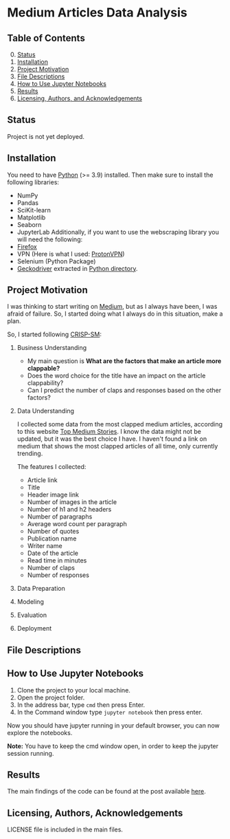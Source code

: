 # Medium Articles Data Analysis

## Table of Contents

0. [Status](#status)
1. [Installation](#installation)
2. [Project Motivation](#motivation)
3. [File Descriptions](#files)
4. [How to Use Jupyter Notebooks](#HowToUse)
5. [Results](#results)
6. [Licensing, Authors, and Acknowledgements](#licensing)

## Status <a name="status"></a>

Project is not yet deployed.

## Installation <a name="installation"></a>

You need to have [Python](https://www.python.org/downloads/) (>= 3.9) installed.
Then make sure to install the following libraries:
* NumPy
* Pandas
* SciKit-learn
* Matplotlib
* Seaborn
* JupyterLab
Additionally, if you want to use the webscraping library you will need the following:
* [Firefox](https://www.mozilla.org/en-US/firefox/new/)
* VPN (Here is what I used: [ProtonVPN](https://protonvpn.com/download))
* Selenium (Python Package)
* [Geckodriver](https://github.com/mozilla/geckodriver/releases) extracted in [Python directory](file://%userprofile%\AppData\Local\Programs\Python\Python39).

## Project Motivation<a name="motivation"></a>

I was thinking to start writing on [Medium](https://medium.com/), but as I always have been, I was afraid of failure. So, I started doing what I always do in this situation, make a plan.

So, I started following [CRISP-SM](https://www.datascience-pm.com/crisp-dm-2/):

1. Business Understanding
	* My main question is **What are the factors that make an article more clappable?**
	* Does the word choice for the title have an impact on the article clappability?
	* Can I predict the number of claps and responses based on the other factors?


2. Data Understanding
	
	I collected some data from the most clapped medium articles, according to this website [Top Medium Stories](https://topmediumstories.com/). I know the data might not be updated, but it was the best choice I have. I haven't found a link on medium that shows the most clapped articles of all time, only currently trending. 
	
	The features I collected:
	* Article link
	* Title
	* Header image link
	* Number of images in the article
	* Number of h1 and h2 headers
	* Number of paragraphs
	* Average word count per paragraph
	* Number of quotes
	* Publication name
	* Writer name
	* Date of the article
	* Read time in minutes
	* Number of claps
	* Number of responses


3. Data Preparation
4. Modeling
5. Evaluation
6. Deployment

## File Descriptions <a name="files"></a>



## How to Use Jupyter Notebooks <a name="HowToUse"></a>

1. Clone the project to your local machine.
2. Open the project folder.
3. In the address bar, type `cmd` then press Enter.
4. In the Command window type `jupyter notebook` then press enter.

Now you should have jupyter running in your default browser, you can now explore the notebooks.

**Note:**	You have to keep the cmd window open, in order to keep the jupyter session running.

## Results<a name="results"></a>

The main findings of the code can be found at the post available [here]().

## Licensing, Authors, Acknowledgements<a name="licensing"></a>

LICENSE file is included in the main files.

